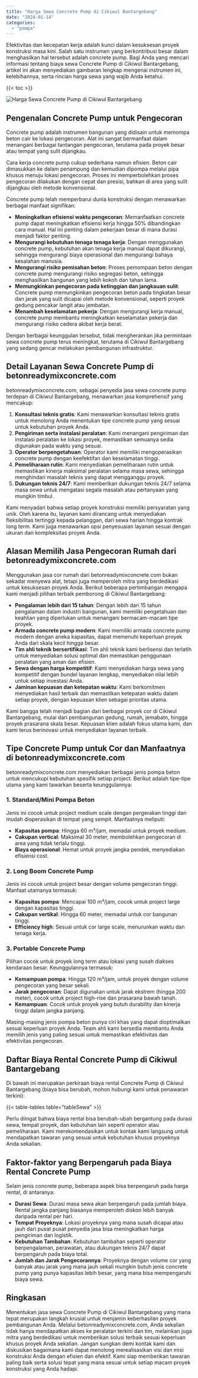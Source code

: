 ```yaml
---
title: "Harga Sewa Concrete Pump di Cikiwul Bantargebang"
date: "2024-01-14"
categories: 
  - "pompa"
---
```


Efektivitas dan kecepatan kerja adalah kunci dalam kesuksesan proyek konstruksi masa kini. Salah satu instrumen yang berkontribusi besar dalam menghasilkan hal tersebut adalah concrete pump. Bagi Anda yang mencari informasi tentang biaya sewa Concrete Pump di Cikiwul Bantargebang, artikel ini akan menyediakan gambaran lengkap mengenai instrumen ini, kelebihannya, serta rincian harga sewa yang wajib Anda ketahui.

{{< toc >}}

![Harga Sewa Concrete Pump di Cikiwul Bantargebang](https://betoncor8.github.io/pump/concrete-pump%20(3).png)

## Pengenalan Concrete Pump untuk Pengecoran

Concrete pump adalah instrumen bangunan yang didisain untuk memompa beton cair ke lokasi pengecoran. Alat ini sangat bermanfaat dalam menangani berbagai tantangan pengecoran, terutama pada proyek besar atau tempat yang sulit dijangkau.

Cara kerja concrete pump cukup sederhana namun efisien. Beton cair dimasukkan ke dalam penampung dan kemudian dipompa melalui pipa khusus menuju lokasi pengecoran. Proses ini memperbolehkan proses pengecoran dilakukan dengan cepat dan presisi, bahkan di area yang sulit dijangkau oleh metode konvensional.

Concrete pump telah memperbarui dunia konstruksi dengan menawarkan berbagai manfaat signifikan:

- **Meningkatkan efisiensi waktu pengecoran**: Memanfaatkan concrete pump dapat meningkatkan efisiensi kerja hingga 50% dibandingkan cara manual. Hal ini penting dalam pekerjaan besar di mana durasi menjadi faktor penting.
- **Mengurangi kebutuhan tenaga tenaga kerja**: Dengan menggunakan concrete pump, kebutuhan akan tenaga kerja manual dapat dikurangi, sehingga mengurangi biaya operasional dan mengurangi bahaya kesalahan manusia.
- **Mengurangi risiko pemisahan beton**: Proses pemompaan beton dengan concrete pump mengurangi risiko segregasi beton, sehingga menghasilkan bangunan yang lebih kokoh dan tahan lama.
- **Memungkinkan pengecoran pada ketinggian dan jangkauan sulit**: Concrete pump memungkinkan pengecoran beton pada tingkatan besar dan jarak yang sulit dicapai oleh metode konvensional, seperti proyek gedung pencakar langit atau jembatan.
- **Menambah keselamatan pekerja**: Dengan mengurangi kerja manual, concrete pump membantu meningkatkan keselamatan pekerja dan mengurangi risiko cedera akibat kerja berat.

Dengan berbagai keunggulan tersebut, tidak mengherankan jika permintaan sewa concrete pump terus meningkat, terutama di Cikiwul Bantargebang yang sedang gencar melakukan pembangunan infrastruktur.

## Detail Layanan Sewa Concrete Pump di betonreadymixconcrete.com

betonreadymixconcrete.com, sebagai penyedia jasa sewa concrete pump terdepan di Cikiwul Bantargebang, menawarkan jasa komprehensif yang mencakup:

1. **Konsultasi teknis gratis**: Kami menawarkan konsultasi teknis gratis untuk menolong Anda menentukan tipe concrete pump yang sesuai untuk kebutuhan proyek Anda.
2. **Pengiriman serta instalasi peralatan**: Kami menangani pengiriman dan instalasi peralatan ke lokasi proyek, memastikan semuanya sedia digunakan pada waktu yang sesuai.
3. **Operator berpengetahuan**: Operator kami memiliki mengoperasikan concrete pump dengan keefektifan dan keselamatan tinggi.
4. **Pemeliharaan rutin**: Kami menyediakan pemeliharaan rutin untuk memastikan kinerja maksimal peralatan selama masa sewa, sehingga menghindari masalah teknis yang dapat mengganggu proyek.
5. **Dukungan teknis 24/7**: Kami memberikan dukungan teknis 24/7 selama masa sewa untuk mengatasi segala masalah atau pertanyaan yang mungkin timbul.

Kami menyadari bahwa setiap proyek konstruksi memiliki persyaratan yang unik. Oleh karena itu, layanan kami dirancang untuk menyediakan fleksibilitas tertinggi kepada pelanggan, dari sewa harian hingga kontrak long term. Kami juga menawarkan opsi penyesuaian layanan sesuai dengan ukuran dan kompleksitas proyek Anda.

## Alasan Memilih Jasa Pengecoran Rumah dari betonreadymixconcrete.com

Menggunakan jasa cor rumah dari betonreadymixconcrete.com bukan sekadar menyewa alat, tetapi juga memperoleh mitra yang berdedikasi untuk kesuksesan proyek Anda. Berikut beberapa pertimbangan mengapa kami menjadi pilihan terbaik pemborong di Cikiwul Bantargebang:

- **Pengalaman lebih dari 15 tahun**: Dengan lebih dari 15 tahun pengalaman dalam industri bangunan, kami memiliki pengetahuan dan keahlian yang diperlukan untuk menangani bermacam-macam tipe proyek.
- **Armada concrete pump modern**: Kami memiliki armada concrete pump modern dengan aneka kapasitas, dapat memenuhi keperluan proyek Anda dari skala kecil hingga besar.
- **Tim ahli teknik bersertifikasi**: Tim ahli teknik kami berlisensi dan terlatih untuk menyediakan solusi optimal dan memastikan penggunaan peralatan yang aman dan efisien.
- **Sewa dengan harga kompetitif**: Kami menyediakan harga sewa yang kompetitif dengan bundel layanan lengkap, menyediakan nilai lebih untuk setiap investasi Anda.
- **Jaminan kepuasan dan ketepatan waktu**: Kami berkomitmen menyediakan hasil terbaik dan memastikan ketepatan waktu dalam setiap proyek, dengan kepuasan klien sebagai prioritas utama.

Kami bangga telah menjadi bagian dari berbagai proyek cor di Cikiwul Bantargebang, mulai dari pembangunan gedung, rumah, jemabatn, hingga proyek prasarana skala besar. Kepuasan klien adalah fokus utama kami, dan kami terus berinovasi untuk menyediakan layanan terbaik.

## Tipe Concrete Pump untuk Cor dan Manfaatnya di betonreadymixconcrete.com

betonreadymixconcrete.com menyediakan berbagai jenis pompa beton untuk mencukupi kebutuhan spesifik setiap project. Berikut adalah tipe-tipe utama yang kami tawarkan beserta keunggulannya:

### 1\. Standard/Mini Pompa Beton

Jenis ini cocok untuk project medium scale dengan pergerakan tinggi dan mudah dioperasikan di tempat yang sempit. Manfaatnya meliputi:

- **Kapasitas pompa**: Hingga 60 m³/jam, memadai untuk proyek medium.
- **Cakupan vertical**: Maksimal 30 meter, membolehkan pengecoran di area yang tidak terlalu tinggi.
- **Biaya operasional**: Hemat untuk proyek jangka pendek, menyediakan efisiensi cost.

### 2\. Long Boom Concrete Pump

Jenis ini cocok untuk project besar dengan volume pengecoran tinggi. Manfaat utamanya termasuk:

- **Kapasitas pompa**: Mencapai 100 m³/jam, cocok untuk project large dengan kapasitas tinggi.
- **Cakupan vertikal**: Hingga 60 meter, memadai untuk cor bangunan tinggi.
- **Efficiency high**: Sesuai untuk cor large scale, menurunkan waktu dan tenaga kerja.

### 3\. Portable Concrete Pump

Pilihan cocok untuk proyek long term atau lokasi yang susah diakses kendaraan besar. Keunggulannya termasuk:

- **Kemampuan pompa**: Hingga 120 m³/jam, untuk proyek dengan volume pengecoran yang besar sekali.
- **Jarak pengecoran**: Dapat digunakan untuk jarak ekstrem (hingga 200 meter), cocok untuk project high-rise dan prasarana bawah tanah.
- **Kemampuan**: Cocok untuk proyek yang butuh durability dan kinerja tinggi dalam jangka panjang.

Masing-masing jenis pompa beton punya ciri khas yang dapat dioptimalkan sesuai keperluan proyek Anda. Team ahli kami bersedia membantu Anda memilih jenis yang paling sesuai untuk memastikan efektivitas dan efektivitas pengecoran.

## Daftar Biaya Rental Concrete Pump di Cikiwul Bantargebang

Di bawah ini merupakan perkiraan biaya rental Concrete Pump di Cikiwul Bantargebang (biaya bisa berubah, mohon hubungi kami untuk penawaran terkini):

{{< table-tables table="tableSewa" >}}

Perlu diingat bahwa biaya rental bisa berubah-ubah bergantung pada durasi sewa, tempat proyek, dan kebutuhan lain seperti operator atau pemeliharaan. Kami merekomendasikan untuk kontak kami langsung untuk mendapatkan tawaran yang sesuai untuk kebutuhan khusus proyeknya Anda sekalian.

## Faktor-faktor yang Berpengaruh pada Biaya Rental Concrete Pump

Selain jenis concrete pump, beberapa aspek bisa berpengaruh pada harga rental, di antaranya:

- **Durasi Sewa**: Durasi masa sewa akan berpengaruh pada jumlah biaya. Rental jangka panjang biasanya memperoleh diskon lebih banyak daripada rental per hari.
- **Tempat Proyeknya**: Lokasi proyeknya yang mana susah dicapai atau jauh dari pusat pusat penyedia jasa bisa meningkatkan harga pengiriman dan logistik.
- **Kebutuhan Tambahan**: Kebutuhan tambahan seperti operator berpengalaman, perawatan, atau dukungan teknis 24/7 dapat berpengaruh pada biaya total.
- **Jumlah dan Jarak Pengecorannya**: Proyeknya dengan volume cor yang banyak atau jarak yang mana jauh sekali mungkin butuh jenis concrete pump yang punya kapasitas lebih besar, yang mana bisa mempengaruhi biaya sewa.

## Ringkasan

Menentukan jasa sewa Concrete Pump di Cikiwul Bantargebang yang mana tepat merupakan langkah krusial untuk menjamin keberhasilan proyek pembangunan Anda. Melalui betonreadymixconcrete.com, Anda sekalian tidak hanya mendapatkan akses ke peralatan terkini dan tim, melainkan juga mitra yang berdedikasi untuk memberikan solusi terbaik sesuai keperluan khusus proyek Anda sekalian. Jangan sungkan demi kontak kami dan diskusikan bagaimana kami dapat menolong merealisasikan visi dan misi konstruksi Anda dengan efisien dan efektif. Kami siap memberikan tawaran paling baik serta solusi tepat yang mana sesuai untuk setiap macam proyek konstruksi yang Anda hadapi.

